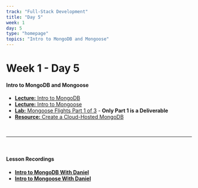 ```yaml
---
track: "Full-Stack Development"
title: "Day 5"
week: 1
day: 5
type: "homepage"
topics: "Intro to MongoDB and Mongoose"
---
```


# Week 1 - Day 5

#### Intro to MongoDB and Mongoose
- [**Lecture:** Intro to MongoDB](/full-stack-development/week-1/day-5/lecture-materials/intro-to-mongodb/)
- [**Lecture:** Intro to Mongoose](/full-stack-development/week-1/day-5/lecture-materials/intro-to-mongoose)
- [**Lab:** Mongoose Flights Part 1 of 3](/full-stack-development/week-1/day-5/labs/mongoose-flights-part-1/) - **Only Part 1 is a Deliverable**
- [**Resource:** Create a Cloud-Hosted MongoDB](/full-stack-development/week-1/day-5/lecture-materials/create-an-atlas-hosted-mongodb/) 




<br>
<hr>
<br>



#### Lesson Recordings

- [**Intro to MongoDB With Daniel**](https://generalassembly.zoom.us/rec/share/jt6Sp3HPrU8Tq_-E98MfC7vrQbryKPFsS8uSXXwzRn1hnqZzlEVDgLGRBmzzsn6b.tnianQ_7wBH4K9T8?startTime=1604675370000)
- [**Intro to Mongoose With Daniel**](https://generalassembly.zoom.us/rec/share/jt6Sp3HPrU8Tq_-E98MfC7vrQbryKPFsS8uSXXwzRn1hnqZzlEVDgLGRBmzzsn6b.tnianQ_7wBH4K9T8?startTime=1604681113000)




